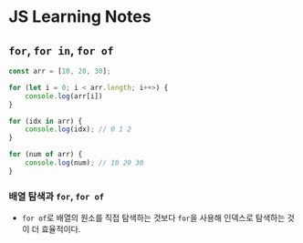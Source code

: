 # JS Learning Notes

## `for`, `for in`, `for of`

```js
const arr = [10, 20, 30];

for (let i = 0; i < arr.length; i++>) {
    console.log(arr[i])
}

for (idx in arr) {
    console.log(idx); // 0 1 2
}

for (num of arr) {
    console.log(num); // 10 20 30
}
```

### 배열 탐색과 `for`, `for of`

-   `for of`로 배열의 원소를 직접 탐색하는 것보다 `for`을 사용해 인덱스로 탐색하는 것이 더 효율적이다.
